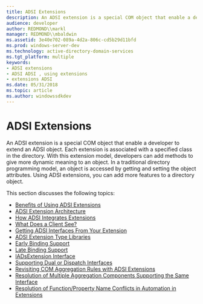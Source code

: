 ```yaml
---
title: ADSI Extensions
description: An ADSI extension is a special COM object that enable a developer to extend an ADSI object.
audience: developer
author: REDMOND\\markl
manager: REDMOND\\mbaldwin
ms.assetid: 3e40e702-089a-4d2a-806c-cd5b29d11bfd
ms.prod: windows-server-dev
ms.technology: active-directory-domain-services
ms.tgt_platform: multiple
keywords:
- ADSI extensions
- ADSI ADSI , using extensions
- extensions ADSI
ms.date: 05/31/2018
ms.topic: article
ms.author: windowssdkdev
---
```


# ADSI Extensions

An ADSI extension is a special COM object that enable a developer to extend an ADSI object. Each extension is associated with a specified class in the directory. With this extension model, developers can add methods to give more dynamic meaning to an object. In a traditional directory programming model, an object is accessed by getting and setting the object attributes. Using ADSI extensions, you can add more features to a directory object.

This section discusses the following topics:

-   [Benefits of Using ADSI Extensions](benefits-of-using-adsi-extensions.md)
-   [ADSI Extension Architecture](adsi-extension-architecture.md)
-   [How ADSI Integrates Extensions](adsi-and-extensions.md)
-   [What Does a Client See?](what-does-a-client-see.md)
-   [Getting ADSI Interfaces From Your Extension](getting-adsi-interfaces-from-your-extension.md)
-   [ADSI Extension Type Libraries](adsi-extension-type-libraries.md)
-   [Early Binding Support](early-binding-support.md)
-   [Late Binding Support](late-binding-support.md)
-   [IADsExtension Interface](iadsextension-interface.md)
-   [Supporting Dual or Dispatch Interfaces](supporting-dual-or-dispatch-interfaces.md)
-   [Revisiting COM Aggregation Rules with ADSI Extensions](revisiting-com-aggregation-rules-with-adsi-extensions.md)
-   [Resolution of Multiple Aggregation Components Supporting the Same Interface](resolution-of-multiple-aggregation-components-supporting-the-same-interface.md)
-   [Resolution of Function/Property Name Conflicts in Automation in Extensions](resolution-of-functionproperty-name-conflicts-in-automation-in-extensions.md)

 

 




